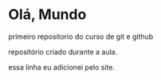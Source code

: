 # Olá, Mundo
 primeiro repositorio do curso de git e github

repositório criado durante a aula.

essa linha eu adicionei pelo site.
